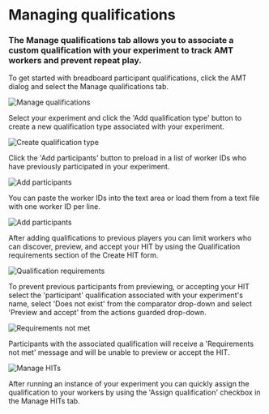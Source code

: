 # Managing qualifications

### The Manage qualifications tab allows you to associate a custom qualification with your experiment to track AMT workers and prevent repeat play.

To get started with breadboard participant qualifications, click the AMT dialog and select the Manage qualifications tab.

![Manage qualifications](https://github.com/human-nature-lab/breadboard/wiki/images/manage-qualifications/qualifications_1.png)

Select your experiment and click the 'Add qualification type' button to create a new qualification type associated with your experiment.

![Create qualification type](https://github.com/human-nature-lab/breadboard/wiki/images/manage-qualifications/qualifications_2.png)

Click the 'Add participants' button to preload in a list of worker IDs who have previously participated in your experiment. 

![Add participants](https://github.com/human-nature-lab/breadboard/wiki/images/manage-qualifications/qualifications_3.png)

You can paste the worker IDs into the text area or load them from a text file with one worker ID per line.

![Add participants](https://github.com/human-nature-lab/breadboard/wiki/images/manage-qualifications/qualifications_4.png)

After adding qualifications to previous players you can limit workers who can discover, preview, and accept your HIT by using the Qualification requirements section of the Create HIT form.

![Qualification requirements](https://github.com/human-nature-lab/breadboard/wiki/images/manage-qualifications/qualifications_6.png)

To prevent previous participants from previewing, or accepting your HIT select the 'participant' qualification associated with your experiment's name, select 'Does not exist' from the comparator drop-down and select 'Preview and accept' from the actions guarded drop-down.

![Requirements not met](https://github.com/human-nature-lab/breadboard/wiki/images/manage-qualifications/qualifications_7.png)

Participants with the associated qualification will receive a 'Requirements not met' message and will be unable to preview or accept the HIT.

![Manage HITs](https://github.com/human-nature-lab/breadboard/wiki/images/manage-qualifications/qualifications_8.png)

After running an instance of your experiment you can quickly assign the qualification to your workers by using the 'Assign qualification' checkbox in the Manage HITs tab.











